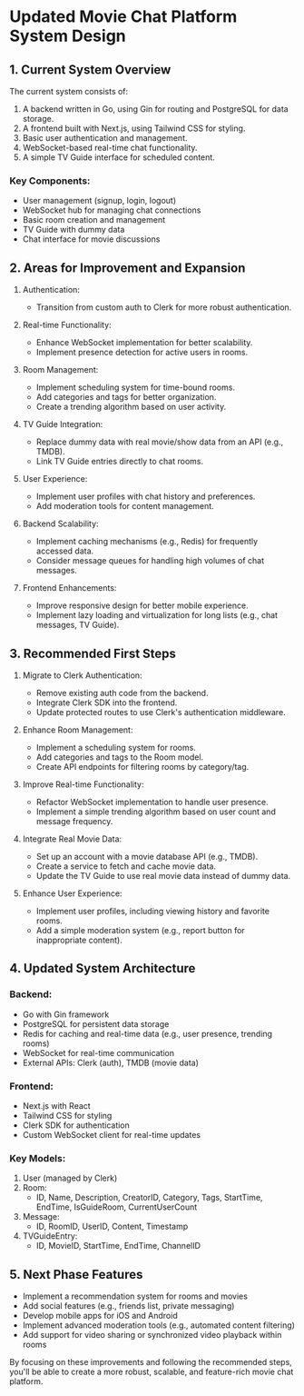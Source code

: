 # Updated Movie Chat Platform System Design

## 1. Current System Overview

The current system consists of:
1. A backend written in Go, using Gin for routing and PostgreSQL for data storage.
2. A frontend built with Next.js, using Tailwind CSS for styling.
3. Basic user authentication and management.
4. WebSocket-based real-time chat functionality.
5. A simple TV Guide interface for scheduled content.

### Key Components:
- User management (signup, login, logout)
- WebSocket hub for managing chat connections
- Basic room creation and management
- TV Guide with dummy data
- Chat interface for movie discussions

## 2. Areas for Improvement and Expansion

1. Authentication:
   - Transition from custom auth to Clerk for more robust authentication.

2. Real-time Functionality:
   - Enhance WebSocket implementation for better scalability.
   - Implement presence detection for active users in rooms.

3. Room Management:
   - Implement scheduling system for time-bound rooms.
   - Add categories and tags for better organization.
   - Create a trending algorithm based on user activity.

4. TV Guide Integration:
   - Replace dummy data with real movie/show data from an API (e.g., TMDB).
   - Link TV Guide entries directly to chat rooms.

5. User Experience:
   - Implement user profiles with chat history and preferences.
   - Add moderation tools for content management.

6. Backend Scalability:
   - Implement caching mechanisms (e.g., Redis) for frequently accessed data.
   - Consider message queues for handling high volumes of chat messages.

7. Frontend Enhancements:
   - Improve responsive design for better mobile experience.
   - Implement lazy loading and virtualization for long lists (e.g., chat messages, TV Guide).

## 3. Recommended First Steps

1. Migrate to Clerk Authentication:
   - Remove existing auth code from the backend.
   - Integrate Clerk SDK into the frontend.
   - Update protected routes to use Clerk's authentication middleware.

2. Enhance Room Management:
   - Implement a scheduling system for rooms.
   - Add categories and tags to the Room model.
   - Create API endpoints for filtering rooms by category/tag.

3. Improve Real-time Functionality:
   - Refactor WebSocket implementation to handle user presence.
   - Implement a simple trending algorithm based on user count and message frequency.

4. Integrate Real Movie Data:
   - Set up an account with a movie database API (e.g., TMDB).
   - Create a service to fetch and cache movie data.
   - Update the TV Guide to use real movie data instead of dummy data.

5. Enhance User Experience:
   - Implement user profiles, including viewing history and favorite rooms.
   - Add a simple moderation system (e.g., report button for inappropriate content).

## 4. Updated System Architecture

### Backend:
- Go with Gin framework
- PostgreSQL for persistent data storage
- Redis for caching and real-time data (e.g., user presence, trending rooms)
- WebSocket for real-time communication
- External APIs: Clerk (auth), TMDB (movie data)

### Frontend:
- Next.js with React
- Tailwind CSS for styling
- Clerk SDK for authentication
- Custom WebSocket client for real-time updates

### Key Models:
1. User (managed by Clerk)
2. Room:
   - ID, Name, Description, CreatorID, Category, Tags, StartTime, EndTime, IsGuideRoom, CurrentUserCount
3. Message:
   - ID, RoomID, UserID, Content, Timestamp
4. TVGuideEntry:
   - ID, MovieID, StartTime, EndTime, ChannelID

## 5. Next Phase Features
- Implement a recommendation system for rooms and movies
- Add social features (e.g., friends list, private messaging)
- Develop mobile apps for iOS and Android
- Implement advanced moderation tools (e.g., automated content filtering)
- Add support for video sharing or synchronized video playback within rooms

By focusing on these improvements and following the recommended steps, you'll be able to create a more robust, scalable, and feature-rich movie chat platform.